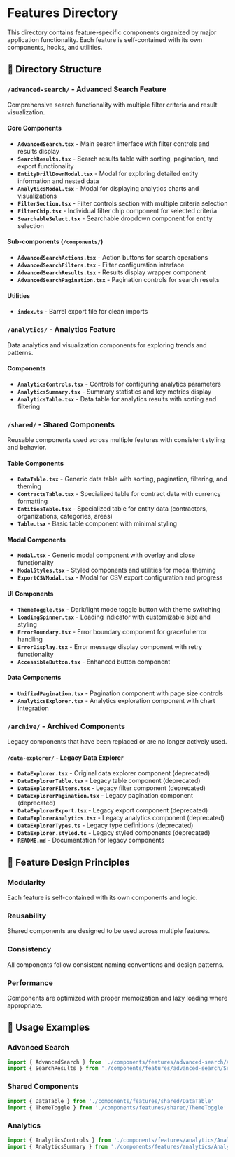 # Features Directory

This directory contains feature-specific components organized by major application functionality. Each feature is self-contained with its own components, hooks, and utilities.

## 📁 Directory Structure

### `/advanced-search/` - Advanced Search Feature
Comprehensive search functionality with multiple filter criteria and result visualization.

#### Core Components
- **`AdvancedSearch.tsx`** - Main search interface with filter controls and results display
- **`SearchResults.tsx`** - Search results table with sorting, pagination, and export functionality
- **`EntityDrillDownModal.tsx`** - Modal for exploring detailed entity information and nested data
- **`AnalyticsModal.tsx`** - Modal for displaying analytics charts and visualizations
- **`FilterSection.tsx`** - Filter controls section with multiple criteria selection
- **`FilterChip.tsx`** - Individual filter chip component for selected criteria
- **`SearchableSelect.tsx`** - Searchable dropdown component for entity selection

#### Sub-components (`/components/`)
- **`AdvancedSearchActions.tsx`** - Action buttons for search operations
- **`AdvancedSearchFilters.tsx`** - Filter configuration interface
- **`AdvancedSearchResults.tsx`** - Results display wrapper component
- **`AdvancedSearchPagination.tsx`** - Pagination controls for search results

#### Utilities
- **`index.ts`** - Barrel export file for clean imports

### `/analytics/` - Analytics Feature
Data analytics and visualization components for exploring trends and patterns.

#### Components
- **`AnalyticsControls.tsx`** - Controls for configuring analytics parameters
- **`AnalyticsSummary.tsx`** - Summary statistics and key metrics display
- **`AnalyticsTable.tsx`** - Data table for analytics results with sorting and filtering

### `/shared/` - Shared Components
Reusable components used across multiple features with consistent styling and behavior.

#### Table Components
- **`DataTable.tsx`** - Generic data table with sorting, pagination, filtering, and theming
- **`ContractsTable.tsx`** - Specialized table for contract data with currency formatting
- **`EntitiesTable.tsx`** - Specialized table for entity data (contractors, organizations, categories, areas)
- **`Table.tsx`** - Basic table component with minimal styling

#### Modal Components
- **`Modal.tsx`** - Generic modal component with overlay and close functionality
- **`ModalStyles.tsx`** - Styled components and utilities for modal theming
- **`ExportCSVModal.tsx`** - Modal for CSV export configuration and progress

#### UI Components
- **`ThemeToggle.tsx`** - Dark/light mode toggle button with theme switching
- **`LoadingSpinner.tsx`** - Loading indicator with customizable size and styling
- **`ErrorBoundary.tsx`** - Error boundary component for graceful error handling
- **`ErrorDisplay.tsx`** - Error message display component with retry functionality
- **`AccessibleButton.tsx`** - Enhanced button component

#### Data Components
- **`UnifiedPagination.tsx`** - Pagination component with page size controls
- **`AnalyticsExplorer.tsx`** - Analytics exploration component with chart integration

### `/archive/` - Archived Components
Legacy components that have been replaced or are no longer actively used.

#### `/data-explorer/` - Legacy Data Explorer
- **`DataExplorer.tsx`** - Original data explorer component (deprecated)
- **`DataExplorerTable.tsx`** - Legacy table component (deprecated)
- **`DataExplorerFilters.tsx`** - Legacy filter component (deprecated)
- **`DataExplorerPagination.tsx`** - Legacy pagination component (deprecated)
- **`DataExplorerExport.tsx`** - Legacy export component (deprecated)
- **`DataExplorerAnalytics.tsx`** - Legacy analytics component (deprecated)
- **`DataExplorerTypes.ts`** - Legacy type definitions (deprecated)
- **`DataExplorer.styled.ts`** - Legacy styled components (deprecated)
- **`README.md`** - Documentation for legacy components

## 🎯 Feature Design Principles

### Modularity
Each feature is self-contained with its own components and logic.

### Reusability
Shared components are designed to be used across multiple features.

### Consistency
All components follow consistent naming conventions and design patterns.


### Performance
Components are optimized with proper memoization and lazy loading where appropriate.

## 🔧 Usage Examples

### Advanced Search
```typescript
import { AdvancedSearch } from './components/features/advanced-search/AdvancedSearch'
import { SearchResults } from './components/features/advanced-search/SearchResults'
```

### Shared Components
```typescript
import { DataTable } from './components/features/shared/DataTable'
import { ThemeToggle } from './components/features/shared/ThemeToggle'
```

### Analytics
```typescript
import { AnalyticsControls } from './components/features/analytics/AnalyticsControls'
import { AnalyticsSummary } from './components/features/analytics/AnalyticsSummary'
```
